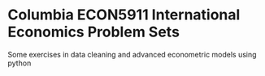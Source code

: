 # Columbia ECON5911 International Economics Problem Sets
Some exercises in data cleaning and advanced econometric models using python
